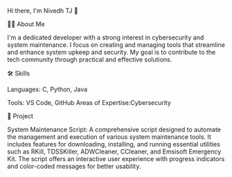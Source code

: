 Hi there, I'm Nivedh TJ 👋

👨‍💻 About Me

I'm a dedicated developer with a strong interest in cybersecurity and system maintenance.
I focus on creating and managing tools that streamline and enhance system upkeep and security. 
My goal is to contribute to the tech community through practical and effective solutions.

🛠️ Skills

 Languages: C, Python, Java
 
 Tools: VS Code, GitHub
 Areas of Expertise:Cybersecurity

 🌟 Project
 
   System Maintenance Script: A comprehensive script designed to automate the management and execution of various system maintenance tools. 
   It includes features for downloading, installing, and running essential utilities such as RKill, TDSSKiller, ADWCleaner, CCleaner, and Emsisoft Emergency Kit.
   The script offers an interactive user experience with progress indicators and color-coded messages for better usability.
